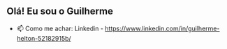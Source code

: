 ## Olá! Eu sou o Guilherme

- 📫 Como me achar: Linkedin - https://www.linkedin.com/in/guilherme-helton-52182915b/

